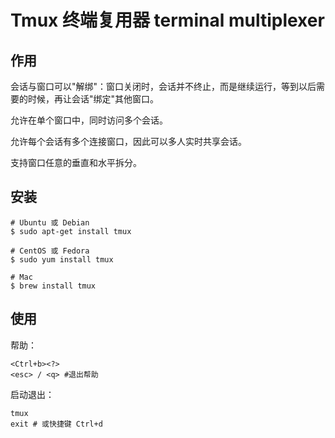 # Tmux 终端复用器 terminal multiplexer

## 作用

会话与窗口可以"解绑"：窗口关闭时，会话并不终止，而是继续运行，等到以后需要的时候，再让会话"绑定"其他窗口。

允许在单个窗口中，同时访问多个会话。

允许每个会话有多个连接窗口，因此可以多人实时共享会话。

支持窗口任意的垂直和水平拆分。

## 安装

```shell
# Ubuntu 或 Debian
$ sudo apt-get install tmux

# CentOS 或 Fedora
$ sudo yum install tmux

# Mac
$ brew install tmux
```

## 使用

帮助：

```shell
<Ctrl+b><?>
<esc> / <q> #退出帮助
```

启动退出：

```shell
tmux
exit # 或快捷键 Ctrl+d
```
